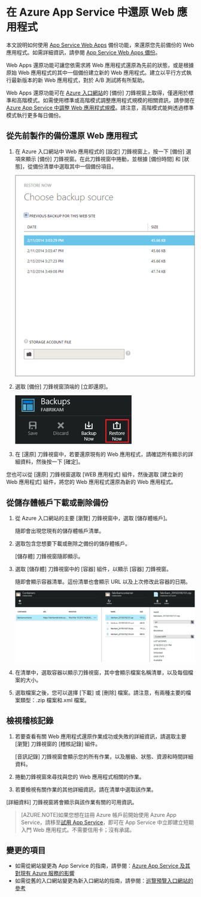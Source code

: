 <properties 
	pageTitle="在 Azure App Service 中還原 Web 應用程式" 
	description="了解如何從備份還原您的 Web 應用程式。" 
	services="app-service\web" 
	documentationCenter="" 
	authors="cephalin" 
	writer="cephalin" 
	manager="wpickett" 
	editor="mollybos"/>

<tags 
	ms.service="app-service-web" 
	ms.workload="web" 
	ms.tgt_pltfrm="na" 
	ms.devlang="na" 
	ms.topic="article" 
	ms.date="03/24/2015" 
	ms.author="cephalin"/>

# 在 Azure App Service 中還原 Web 應用程式

本文說明如何使用 [App Service Web Apps](http://go.microsoft.com/fwlink/?LinkId=529714) 備份功能，來還原您先前備份的 Web 應用程式。如需詳細資訊，請參閱 [App Service Web Apps 備份](web-sites-backup.md)。

Web Apps 還原功能可讓您依需求將 Web 應用程式還原為先前的狀態，或是根據原始 Web 應用程式的其中一個備份建立新的 Web 應用程式。建立以平行方式執行最新版本的新 Web 應用程式，對於 A/B 測試將有所幫助。

Web Apps 還原功能可在 [Azure 入口網站](http://go.microsoft.com/fwlink/?LinkId=529715)的 [備份] 刀鋒視窗上取得，僅適用於標準和高階模式。如需使用標準或高階模式調整應用程式規模的相關資訊，請參閱在 [Azure App Service 中調整 Web 應用程式規模](web-sites-scale.md)。請注意，高階模式能夠透過標準模式執行更多每日備份。

<a name="PreviousBackup"></a>
## 從先前製作的備份還原 Web 應用程式

1. 在 Azure 入口網站中 Web 應用程式的 [設定] 刀鋒視窗上，按一下 [備份] 選項來顯示 [備份] 刀鋒視窗。在此刀鋒視窗中捲動，並根據 [備份時間] 和 [狀態]，從備份清單中選取其中一個備份項目。
	
	![Choose backup source][ChooseBackupSource]
	
2. 選取 [備份] 刀鋒視窗頂端的 [立即還原]。

	![選擇立即還原][ChooseRestoreNow]

3. 在 [還原] 刀鋒視窗中，若要還原現有的 Web 應用程式，請確認所有顯示的詳細資料，然後按一下 [確定]。
	
您也可以從 [還原] 刀鋒視窗選取 [WEB 應用程式] 組件，然後選取 [建立新的 Web 應用程式] 組件，將您的 Web 應用程式還原為新的 Web 應用程式。
	
<a name="StorageAccount"></a>
## 從儲存體帳戶下載或刪除備份
	
1. 從 Azure 入口網站的主要 [瀏覽] 刀鋒視窗中，選取 [儲存體帳戶]。
	
	隨即會出現您現有的儲存體帳戶清單。
	
2. 選取包含您想要下載或刪除之備份的儲存體帳戶。
	
	[儲存體] 刀鋒視窗隨即顯示。

3. 選取 [儲存體] 刀鋒視窗中的 [容器] 組件，以顯示 [容器] 刀鋒視窗。
	
	隨即會顯示容器清單。這份清單也會顯示 URL 以及上次修改此容器的日期。
	
	![檢視容器][ViewContainers]

4. 在清單中，選取容器以顯示刀鋒視窗，其中會顯示檔案名稱清單，以及每個檔案的大小。
	
5. 選取檔案之後，您可以選擇 [下載] 或 [刪除] 檔案。請注意，有兩種主要的檔案類型：.zip 檔案和.xml 檔案。

<a name="OperationLogs"></a>
## 檢視稽核記錄
	
1. 若要查看有關 Web 應用程式還原作業成功或失敗的詳細資訊，請選取主要 [瀏覽] 刀鋒視窗的 [稽核記錄] 組件。 
	
	[音訊記錄] 刀鋒視窗會顯示您的所有作業，以及層級、狀態、資源和時間詳細資料。
	
2. 捲動刀鋒視窗來尋找與您的 Web 應用程式相關的作業。
3. 若要檢視有關作業的其他詳細資訊，請在清單中選取該作業。
	
[詳細資料] 刀鋒視窗將會顯示與該作業有關的可用資訊。
	
>[AZURE.NOTE]如果您想在註冊 Azure 帳戶前開始使用 Azure App Service，請移至[試用 App Service](http://go.microsoft.com/fwlink/?LinkId=523751)，即可在 App Service 中立即建立短期入門 Web 應用程式。不需要信用卡；沒有承諾。
	
## 變更的項目
* 如需從網站變更為 App Service 的指南，請參閱：[Azure App Service 及其對現有 Azure 服務的影響](http://go.microsoft.com/fwlink/?LinkId=529714)
* 如需從舊的入口網站變更為新入口網站的指南，請參閱：[巡覽預覽入口網站的參考](http://go.microsoft.com/fwlink/?LinkId=529715)

<!-- IMAGES -->
[ChooseBackupSource]: ./media/web-sites-restore/01ChooseBackupSource.png
[ChooseRestoreNow]: ./media/web-sites-restore/02ChooseRestoreNow.png
[ViewContainers]: ./media/web-sites-restore/03ViewContainers.png
[StorageAccountFile]: ./media/web-sites-restore/02StorageAccountFile.png
[BrowseCloudStorage]: ./media/web-sites-restore/03BrowseCloudStorage.png
[StorageAccountFileSelected]: ./media/web-sites-restore/04StorageAccountFileSelected.png
[ChooseRestoreSettings]: ./media/web-sites-restore/05ChooseRestoreSettings.png
[ChooseDBServer]: ./media/web-sites-restore/06ChooseDBServer.png
[RestoreToNewSQLDB]: ./media/web-sites-restore/07RestoreToNewSQLDB.png
[NewSQLDBConfig]: ./media/web-sites-restore/08NewSQLDBConfig.png
[RestoredContosoWebSite]: ./media/web-sites-restore/09RestoredContosoWebSite.png
[DashboardOperationLogsLink]: ./media/web-sites-restore/10DashboardOperationLogsLink.png
[ManagementServicesOperationLogsList]: ./media/web-sites-restore/11ManagementServicesOperationLogsList.png
[DetailsButton]: ./media/web-sites-restore/12DetailsButton.png
[OperationDetails]: ./media/web-sites-restore/13OperationDetails.png
 

<!---HONumber=62-->